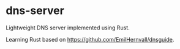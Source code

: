 # dns-server
Lightweight DNS server implemented using Rust.

Learning Rust based on https://github.com/EmilHernvall/dnsguide.
